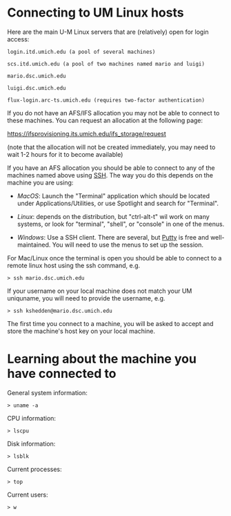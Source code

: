 Connecting to UM Linux hosts
============================

Here are the main U-M Linux servers that are (relatively) open for
login access:

```
login.itd.umich.edu (a pool of several machines)

scs.itd.umich.edu (a pool of two machines named mario and luigi)

mario.dsc.umich.edu

luigi.dsc.umich.edu

flux-login.arc-ts.umich.edu (requires two-factor authentication)
```

If you do not have an AFS/IFS allocation you may not be able to
connect to these machines.  You can request an allocation at the
following page:

https://ifsprovisioning.its.umich.edu/ifs_storage/request

(note that the allocation will not be created immediately, you may
need to wait 1-2 hours for it to become available)

If you have an AFS allocation you should be able to connect to any of
the machines named above using
[SSH](https://en.wikipedia.org/wiki/Secure_Shell).  The way you do
this depends on the machine you are using:

* *MacOS*: Launch the "Terminal" application which should be located
  under Applications/Utilities, or use Spotlight and search for
  "Terminal".

* *Linux*: depends on the distribution, but "ctrl-alt-t" wil work on
   many systems, or look for "terminal", "shell", or "console" in one
   of the menus.

* *Windows*: Use a SSH client.  There are several, but
   [Putty](www.chiark.greenend.org.uk/~sgtatham/putty/download.html)
   is free and well-maintained.  You will need to use the menus to set
   up the session.

For Mac/Linux once the terminal is open you should be able to connect
to a remote linux host using the ssh command, e.g.

```
> ssh mario.dsc.umich.edu
```

If your username on your local machine does not match your UM
uniquname, you will need to provide the username, e.g.

```
> ssh kshedden@mario.dsc.umich.edu
```

The first time you connect to a machine, you will be asked to accept
and store the machine's host key on your local machine.

Learning about the machine you have connected to
================================================

General system information:

```
> uname -a
```

CPU information:

```
> lscpu
```

Disk information:

```
> lsblk
```

Current processes:

```
> top
```

Current users:

```
> w
```